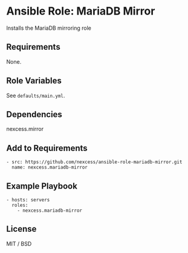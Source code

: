 # Ansible Role: MariaDB Mirror

Installs the MariaDB mirroring role

## Requirements

None.

## Role Variables

See `defaults/main.yml`.

## Dependencies

nexcess.mirror

## Add to Requirements

    - src: https://github.com/nexcess/ansible-role-mariadb-mirror.git
      name: nexcess.mariadb-mirror

## Example Playbook

    - hosts: servers
      roles:
        - nexcess.mariadb-mirror

## License

MIT / BSD
